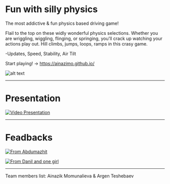 # Fun with silly physics
The most addictive  & fun physics based driving game!

Flail to the top on these widly wonderful physics selections. Whether you are wriggling, wiggling, flinging, or springing, you'll crack up watching your actions play out.
Hill climbs, jumps, loops, ramps in this crasy game. 

-Updates, Speed, Stability, Air Tilt

Start playing!  -> https://ainazimo.github.io/

![alt text](https://i.pinimg.com/originals/e0/49/0c/e0490cac7cdcae96319c46633f1eb928.png)

<hr>

# Presentation

[![Video Presentation](https://youtu.be/E303x388jvM)](https://youtu.be/E303x388jvM)
<hr>

# Feadbacks
[![From Abdumazhit](https://www.youtube.com/watch?v=AP4AMeN5FH0)](https://www.youtube.com/watch?v=AP4AMeN5FH0)

[![From Danil and one girl](https://drive.google.com/drive/folders/1IzVRX2gtqEL-pFqyPrS-scMHL3F6VKMa)](https://drive.google.com/drive/folders/1IzVRX2gtqEL-pFqyPrS-scMHL3F6VKMa)

<hr>
Team members list:
Ainazik Momunalieva & Argen Teshebaev
